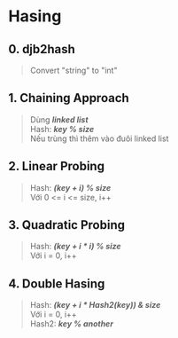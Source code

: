 # Hasing
  ## 0. djb2hash
  > Convert "string" to "int"
  ## 1. Chaining Approach
  > Dùng ***linked list***  
  > Hash: ***key % size***  
  > Nếu trùng thì thêm vào đuôi linked list

  ## 2. Linear Probing
  > Hash: ***(key + i) % size***  
  > Với 0 <= i <= size, i++

  ## 3. Quadratic Probing
  > Hash: ***(key + i * i) % size***  
  > Với i = 0, i++

  ## 4. Double Hasing
  > Hash: ***(key + i * Hash2(key)) & size***  
  > Với i = 0, i++  
  > Hash2: ***key % another*** 

